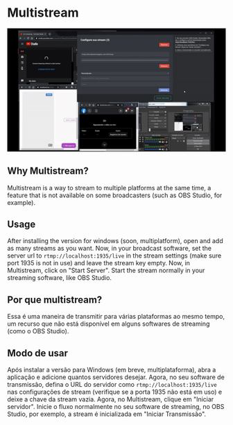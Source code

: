 ﻿# Multistream 

![](demo.gif)

## Why Multistream?
Multistream is a way to stream to multiple platforms at the same time, a feature that is not available on some broadcasters (such as OBS Studio, for example).

## Usage
After installing the version for windows (soon, multiplatform), open and add as many streams as you want. Now, in your broadcast software, set the server url to `rtmp://localhost:1935/live` in the stream settings (make sure port 1935 is not in use) and leave the stream key empty. Now, in Multistream, click on "Start Server". Start the stream normally in your streaming software, like OBS Studio.

## Por que multistream?  
Essa é uma maneira de transmitir para várias plataformas ao mesmo tempo, um recurso que não está disponível em alguns softwares de streaming (como o OBS Studio).  
  
## Modo de usar
Após instalar a versão para Windows (em breve, multiplataforma), abra a aplicação e adicione quantos servidores desejar. Agora, no seu software de transmissão, defina o URL do servidor como `rtmp://localhost:1935/live` nas configurações de stream (verifique se a porta 1935 não está em uso) e deixe a chave da stream vazia. Agora, no Multistream, clique em "Iniciar servidor". Inicie o fluxo normalmente no seu software de streaming, no OBS Studio, por exemplo, a stream é inicializada em "Iniciar Transmissão".
